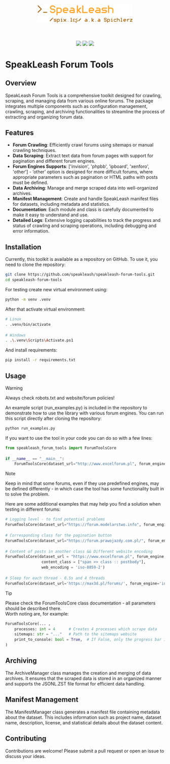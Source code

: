 <h1 align="center">
<img src="https://raw.githubusercontent.com/speakleash/speakleash/main/branding/logo/speakleash_logo.png" width="300">
</h1><br>

<p align="center">
    <a href=""><img src="https://img.shields.io/badge/version-0.0.2-brightgreen"></a>
    <a href="https://pypi.org/project/speakleash"><img src="https://img.shields.io/badge/python-_>=_3.6-blue"></a>
    <a href="https://speakleash.org/"><img src="https://img.shields.io/badge/organisation-Speakleash-orange"></a>
</p>

# SpeakLeash Forum Tools

## Overview

SpeakLeash Forum Tools is a comprehensive toolkit designed for crawling, scraping, and managing data from various online forums. The package integrates multiple components such as configuration management, crawling, scraping, and archiving functionalities to streamline the process of extracting and organizing forum data.

## Features

- **Forum Crawling**: Efficiently crawl forums using sitemaps or manual crawling techniques.
- **Data Scraping**: Extract text data from forum pages with support for pagination and different forum engines.
- **Forum Engines Supports**: ['invision', 'phpbb', 'ipboard', 'xenforo', 'other'] - ‘other’ option is designed for more difficult forums, where appropriate parameters such as pagination or HTML paths with posts must be defined. 
- **Data Archiving**: Manage and merge scraped data into well-organized archives.
- **Manifest Management**: Create and handle SpeakLeash manifest files for datasets, including metadata and statistics.
- **Documentation**: Each module and class is carefully documented to make it easy to understand and use.
- **Detailed Logs**: Extensive logging capabilities to track the progress and status of crawling and scraping operations, including debugging and error information.

## Installation

Currently, this toolkit is available as a repository on GitHub. To use it, you need to clone the repository:

```bash
git clone https://github.com/speakleash/speakleash-forum-tools.git
cd speakleash-forum-tools
```

For testing create new virtual environment using:
```bash
python -m venv .venv
```

After that activate virtual environment:
```bash
# Linux
. .venv/bin/activate

# Windows
. .\.venv\Scripts\Activate.ps1
```

And install requirements:
```bash
pip install -r requirements.txt 
```

## Usage

> [!WARNING]
> Always check robots.txt and website/forum policies!

An example script (run_examples.py) is included in the repository to demonstrate how to use the library with various forum engines. You can run this script directly after cloning the repository:

```bash
python run_examples.py
```

If you want to use the tool in your code you can do so with a few lines:

```python
from speakleash_forum_tools import ForumToolsCore

if __name__ == "__main__":
    ForumToolsCore(dataset_url="http://www.excelforum.pl", forum_engine='phpbb')
```

> [!NOTE]  
> Keep in mind that some forums, even if they use predefined engines, may be defined differently - in which case the tool has some functionality built in to solve the problem. 

Here are some additional examples that may help you find a solution when testing in different forums:

```python
# Logging level - to find potential problems
ForumToolsCore(dataset_url="https://forum.modelarstwo.info", forum_engine='xenforo', log_lvl='DEBUG')

# Corresponding class for the pagination button
ForumToolsCore(dataset_url="https://forum.prawojazdy.com.pl/", forum_engine='phpbb', pagination = ["next"])

# Content of posts in another class && Different website encoding
ForumToolsCore(dataset_url = "https://www.excelforum.pl", forum_engine = 'phpbb',
                content_class = ["span >> class :: postbody"],
                web_encoding = 'iso-8859-2')

# Sleep for each thread - 0.5s and 4 threads
ForumToolsCore(dataset_url='https://max3d.pl/forums/', forum_engine='invision', time_sleep = 0.5, processes = 4)

```

> [!TIP]
> Please check the ForumToolsCore class documentation - all parameters should be described there.<br>
> Worth noting are, for example:

```python
ForumToolsCore(... , 
    processes: int = 4      # Creates 4 processes which scrape data
    sitemaps: str = "..."   # Path to the sitemaps website
    print_to_console: bool = True,  # If False, only the progress bar is displayed
)
```


## Archiving

The ArchiveManager class manages the creation and merging of data archives. It ensures that the scraped data is stored in an organized manner and supports the JSONL.ZST file format for efficient data handling.

## Manifest Management

The ManifestManager class generates a manifest file containing metadata about the dataset. This includes information such as project name, dataset name, description, license, and statistical details about the dataset content.

## Contributing

Contributions are welcome! Please submit a pull request or open an issue to discuss your ideas.
